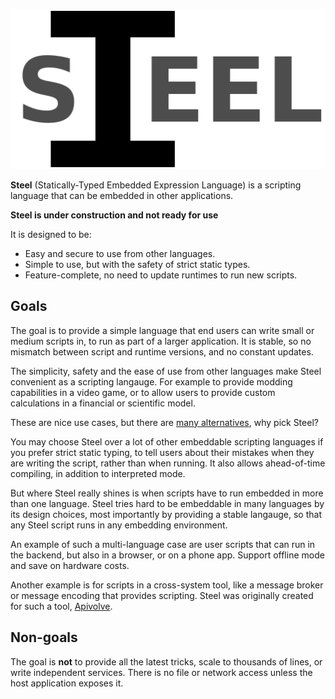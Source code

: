 
![Steel](./resource/img/steel-header-9.png)

**Steel** (Statically-Typed Embedded Expression Language) is a scripting language that can be embedded in other applications.

**Steel is under construction and not ready for use**

It is designed to be:

* Easy and secure to use from other languages.
* Simple to use, but with the safety of strict static types.
* Feature-complete, no need to update runtimes to run new scripts.

## Goals

The goal is to provide a simple language that end users can write small or medium scripts in, to run as part of a larger application. It is stable, so no mismatch between script and runtime versions, and no constant updates.

The simplicity, safety and the ease of use from other languages make Steel convenient as a scripting langauge. For example to provide modding capabilities in a video game, or to allow users to provide custom calculations in a financial or scientific model. 

These are nice use cases, but there are [many alternatives](https://github.com/dbohdan/embedded-scripting-languages), why pick Steel?

You may choose Steel over a lot of other embeddable scripting languages if you prefer strict static typing, to tell users about their mistakes when they are writing the script, rather than when running. It also allows ahead-of-time compiling, in addition to interpreted mode.

But where Steel really shines is when scripts have to run embedded in more than one language. Steel tries hard to be embeddable in many languages by its design choices, most importantly by providing a stable langauge, so that any Steel script runs in any embedding environment.

An example of such a multi-language case are user scripts that can run in the backend, but also in a browser, or on a phone app. Support offline mode and save on hardware costs.

Another example is for scripts in a cross-system tool, like a message broker or message encoding that provides scripting. Steel was originally created for such a tool, [Apivolve](https://github.com/mverleg/apivolve).

## Non-goals

The goal is **not** to provide all the latest tricks, scale to thousands of lines, or write independent services. There is no file or network access unless the host application exposes it.

